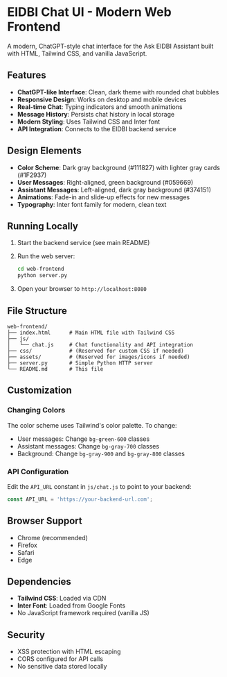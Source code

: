 # EIDBI Chat UI - Modern Web Frontend

A modern, ChatGPT-style chat interface for the Ask EIDBI Assistant built with HTML, Tailwind CSS, and vanilla JavaScript.

## Features

- **ChatGPT-like Interface**: Clean, dark theme with rounded chat bubbles
- **Responsive Design**: Works on desktop and mobile devices
- **Real-time Chat**: Typing indicators and smooth animations
- **Message History**: Persists chat history in local storage
- **Modern Styling**: Uses Tailwind CSS and Inter font
- **API Integration**: Connects to the EIDBI backend service

## Design Elements

- **Color Scheme**: Dark gray background (#111827) with lighter gray cards (#1F2937)
- **User Messages**: Right-aligned, green background (#059669)
- **Assistant Messages**: Left-aligned, dark gray background (#374151)
- **Animations**: Fade-in and slide-up effects for new messages
- **Typography**: Inter font family for modern, clean text

## Running Locally

1. Start the backend service (see main README)

2. Run the web server:
   ```bash
   cd web-frontend
   python server.py
   ```

3. Open your browser to `http://localhost:8080`

## File Structure

```
web-frontend/
├── index.html      # Main HTML file with Tailwind CSS
├── js/
│   └── chat.js     # Chat functionality and API integration
├── css/            # (Reserved for custom CSS if needed)
├── assets/         # (Reserved for images/icons if needed)
├── server.py       # Simple Python HTTP server
└── README.md       # This file
```

## Customization

### Changing Colors

The color scheme uses Tailwind's color palette. To change:
- User messages: Change `bg-green-600` classes
- Assistant messages: Change `bg-gray-700` classes
- Background: Change `bg-gray-900` and `bg-gray-800` classes

### API Configuration

Edit the `API_URL` constant in `js/chat.js` to point to your backend:
```javascript
const API_URL = 'https://your-backend-url.com';
```

## Browser Support

- Chrome (recommended)
- Firefox
- Safari
- Edge

## Dependencies

- **Tailwind CSS**: Loaded via CDN
- **Inter Font**: Loaded from Google Fonts
- No JavaScript framework required (vanilla JS)

## Security

- XSS protection with HTML escaping
- CORS configured for API calls
- No sensitive data stored locally 